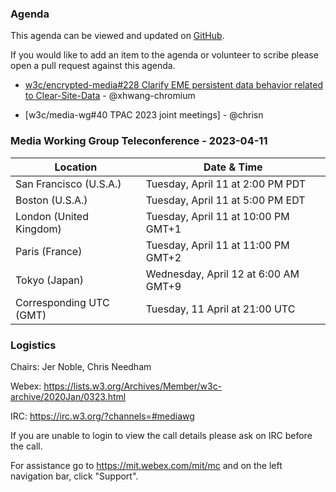 ### Agenda

This agenda can be viewed and updated on [GitHub](https://github.com/w3c/media-wg/blob/main/meetings/2023-04-11-Media_Working_Group_Teleconference-agenda.md).

If you would like to add an item to the agenda or volunteer to scribe please open a pull request against this agenda.

* [w3c/encrypted-media#228 Clarify EME persistent data behavior related to Clear-Site-Data](https://github.com/w3c/encrypted-media/issues/503) - @xhwang-chromium

* [w3c/media-wg#40 TPAC 2023 joint meetings] - @chrisn

### Media Working Group Teleconference - 2023-04-11

| Location | Date & Time |
| -------- | ----------- |
| San Francisco (U.S.A.) | Tuesday, April 11 at 2:00 PM PDT |
| Boston (U.S.A.) | Tuesday, April 11 at 5:00 PM EDT |
| London (United Kingdom) | Tuesday, April 11 at 10:00 PM GMT+1 |
| Paris (France) | Tuesday, April 11 at 11:00 PM GMT+2 |
| Tokyo (Japan) | Wednesday, April 12 at 6:00 AM GMT+9 |
| Corresponding UTC (GMT) | Tuesday, 11 April at 21:00 UTC |

### Logistics

Chairs: Jer Noble, Chris Needham

Webex: https://lists.w3.org/Archives/Member/w3c-archive/2020Jan/0323.html

IRC: https://irc.w3.org/?channels=#mediawg

If you are unable to login to view the call details please ask on IRC before the call.

For assistance go to https://mit.webex.com/mit/mc  and on the left navigation bar, click "Support".
